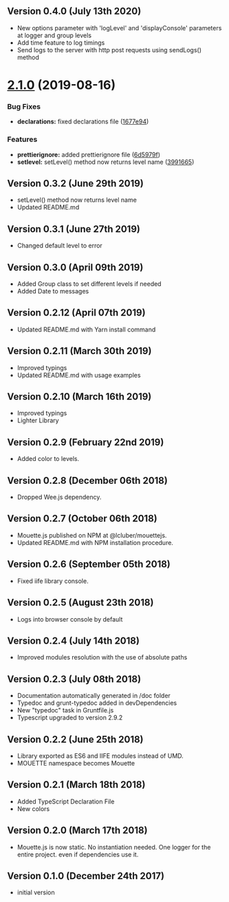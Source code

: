 ## Version 0.4.0 (July 13th 2020)

- New options parameter with 'logLevel' and 'displayConsole' parameters at logger and group levels
- Add time feature to log timings
- Send logs to the server with http post requests using sendLogs() method

# [2.1.0](https://github.com/LCluber/Mouette.js/compare/v2.0.6...v2.1.0) (2019-08-16)

### Bug Fixes

- **declarations:** fixed declarations file ([1677e94](https://github.com/LCluber/Mouette.js/commit/1677e94))

### Features

- **prettierignore:** added prettierignore file ([6d5979f](https://github.com/LCluber/Mouette.js/commit/6d5979f))
- **setlevel:** setLevel() method now returns level name ([3991665](https://github.com/LCluber/Mouette.js/commit/3991665))

## Version 0.3.2 (June 29th 2019)

- setLevel() method now returns level name
- Updated README.md

## Version 0.3.1 (June 27th 2019)

- Changed default level to error

## Version 0.3.0 (April 09th 2019)

- Added Group class to set different levels if needed
- Added Date to messages

## Version 0.2.12 (April 07th 2019)

- Updated README.md with Yarn install command

## Version 0.2.11 (March 30th 2019)

- Improved typings
- Updated README.md with usage examples

## Version 0.2.10 (March 16th 2019)

- Improved typings
- Lighter Library

## Version 0.2.9 (February 22nd 2019)

- Added color to levels.

## Version 0.2.8 (December 06th 2018)

- Dropped Wee.js dependency.

## Version 0.2.7 (October 06th 2018)

- Mouette.js published on NPM at @lcluber/mouettejs.
- Updated README.md with NPM installation procedure.

## Version 0.2.6 (September 05th 2018)

- Fixed iife library console.

## Version 0.2.5 (August 23th 2018)

- Logs into browser console by default

## Version 0.2.4 (July 14th 2018)

- Improved modules resolution with the use of absolute paths

## Version 0.2.3 (July 08th 2018)

- Documentation automatically generated in /doc folder
- Typedoc and grunt-typedoc added in devDependencies
- New "typedoc" task in Gruntfile.js
- Typescript upgraded to version 2.9.2

## Version 0.2.2 (June 25th 2018)

- Library exported as ES6 and IIFE modules instead of UMD.
- MOUETTE namespace becomes Mouette

## Version 0.2.1 (March 18th 2018)

- Added TypeScript Declaration File
- New colors

## Version 0.2.0 (March 17th 2018)

- Mouette.js is now static. No instantiation needed. One logger for the entire project. even if dependencies use it.

## Version 0.1.0 (December 24th 2017)

- initial version
